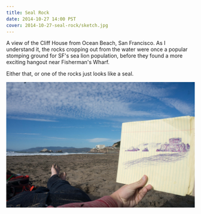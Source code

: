 ```yaml
---
title: Seal Rock
date: 2014-10-27 14:00 PST
cover: 2014-10-27-seal-rock/sketch.jpg
---
```


A view of the Cliff House from Ocean Beach, San Francisco.
As I understand it, the rocks cropping out from the water
were once a popular stomping ground for SF's sea lion population,
before they found a more exciting hangout near Fisherman's Wharf.

Either that, or one of the rocks just looks like a seal.

![Seal Rock](2014-10-27-seal-rock/context.jpg)
